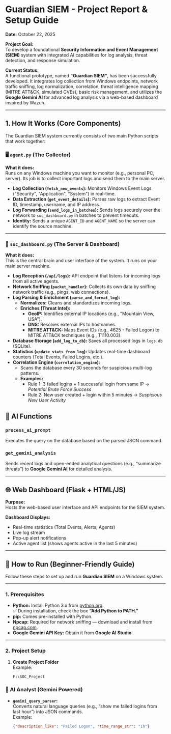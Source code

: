 # Guardian SIEM - Project Report & Setup Guide

**Date:** October 22, 2025

**Project Goal:**  
To develop a foundational **Security Information and Event Management (SIEM)** system with integrated AI capabilities for log analysis, threat detection, and response simulation.

**Current Status:**  
A functional prototype, named **"Guardian SIEM"**, has been successfully developed. It integrates log collection from Windows endpoints, network traffic sniffing, log normalization, correlation, threat intelligence mapping (MITRE ATT&CK, simulated CVEs), basic risk management, and utilizes the **Google Gemini AI** for advanced log analysis via a web-based dashboard inspired by Wazuh.

---

## 1. How It Works (Core Components)

The Guardian SIEM system currently consists of two main Python scripts that work together:

### 🖥️ `agent.py` (The Collector)

**What it does:**  
Runs on any Windows machine you want to monitor (e.g., personal PC, server). Its job is to collect important logs and send them to the main server.

- **Log Collection (`fetch_new_events`):** Monitors Windows Event Logs ("Security", "Application", "System") in real-time.  
- **Data Extraction (`get_event_details`):** Parses raw logs to extract Event ID, timestamp, username, and IP address.  
- **Log Forwarding (`send_logs_in_batches`):** Sends logs securely over the network to `soc_dashboard.py` in batches to prevent timeouts.  
- **Identity:** Sends a unique `AGENT_ID` and `AGENT_NAME` so the server can identify the source machine.

---

### 🧠 `soc_dashboard.py` (The Server & Dashboard)

**What it does:**  
This is the central brain and user interface of the system. It runs on your main server machine.

- **Log Reception (`/api/logs`):** API endpoint that listens for incoming logs from all active agents.  
- **Network Sniffing (`packet_handler`):** Collects its own data by sniffing network traffic (e.g., pings, web connections).  
- **Log Parsing & Enrichment (`parse_and_format_log`):**
  - **Normalizes:** Cleans and standardizes incoming logs.  
  - **Enriches (Threat Intel):**
    - **GeoIP:** Identifies external IP locations (e.g., "Mountain View, USA").  
    - **DNS:** Resolves external IPs to hostnames.  
    - **MITRE ATT&CK:** Maps Event IDs (e.g., 4625 - Failed Logon) to MITRE ATT&CK techniques (e.g., T1110.003).  
- **Database Storage (`add_log_to_db`):** Saves all processed logs in `logs.db` (SQLite).  
- **Statistics (`update_stats_from_log`):** Updates real-time dashboard counters (Total Events, Failed Logins, etc.).  
- **Correlation Engine (`correlation_engine`):**
  - Scans the database every 30 seconds for suspicious multi-log patterns.
  - **Examples:**
    - Rule 1: 3 failed logins + 1 successful login from same IP → *Potential Brute Force Success*  
    - Rule 2: New user created + login within 5 minutes → *Suspicious New User Activity*  

## 🤖 AI Functions

### `process_ai_prompt`
Executes the query on the database based on the parsed JSON command.

### `get_gemini_analysis`
Sends recent logs and open-ended analytical questions (e.g., “summarize threats”) to **Google Gemini AI** for detailed analysis.

---

## 🌐 Web Dashboard (Flask + HTML/JS)

**Purpose:**  
Hosts the web-based user interface and API endpoints for the SIEM system.

**Dashboard Displays:**
- Real-time statistics (Total Events, Alerts, Agents)
- Live log stream
- Pop-up alert notifications
- Active agent list (shows agents active in the last 5 minutes)

---

## 🔧 How to Run (Beginner-Friendly Guide)

Follow these steps to set up and run **Guardian SIEM** on a Windows system.

---

### 1. Prerequisites

- **Python:** Install Python 3.x from [python.org](https://www.python.org).  
  ✅ During installation, check the box **“Add Python to PATH.”**
- **pip:** Comes pre-installed with Python.
- **Npcap:** Required for network sniffing — download and install from [npcap.com](https://npcap.com).
- **Google Gemini API Key:** Obtain it from **Google AI Studio**.

---

### 2. Project Setup

1. **Create Project Folder**  
   Example:
   ```bash
   F:\SOC_Project


### 🤖 AI Analyst (Gemini Powered)

- **`gemini_query_parser`:**  
  Converts natural language queries (e.g., “show me failed logins from last hour”) into JSON commands.  
  Example:  
  ```json
  {"description_like": "Failed Logon", "time_range_str": "1h"}
